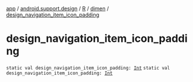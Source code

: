 [app](../../../index.md) / [android.support.design](../../index.md) / [R](../index.md) / [dimen](index.md) / [design_navigation_item_icon_padding](./design_navigation_item_icon_padding.md)

# design_navigation_item_icon_padding

`static val design_navigation_item_icon_padding: `[`Int`](https://kotlinlang.org/api/latest/jvm/stdlib/kotlin/-int/index.html)
`static val design_navigation_item_icon_padding: `[`Int`](https://kotlinlang.org/api/latest/jvm/stdlib/kotlin/-int/index.html)